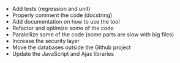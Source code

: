 * Add tests (regression and unit) 
* Properly comment the code (docstring)
* Add documentation on how to use the tool
* Refactor and optimize some of the code 
* Paralellize some of the code (some parts are slow with big files)
* Increase the security layer 
* Move the databases outside the Github project
* Update the JavaScript and Ajax libraries 
